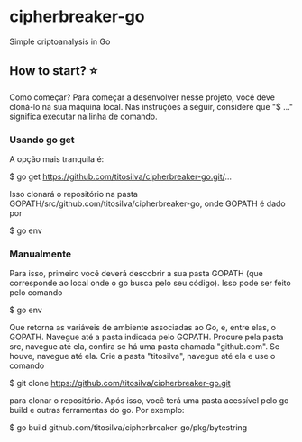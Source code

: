 # cipherbreaker-go
Simple criptoanalysis in Go

## How to start? :star:
Como começar? Para começar a desenvolver nesse projeto, você deve cloná-lo na sua máquina local. Nas instruções a seguir, considere que "$ ..." significa executar na linha de comando.

### Usando go get
A opção mais tranquila é:

$ go get https://github.com/titosilva/cipherbreaker-go.git/...

Isso clonará o repositório na pasta GOPATH/src/github.com/titosilva/cipherbreaker-go, onde GOPATH é dado por

$ go env

### Manualmente
Para isso, primeiro vocẽ deverá descobrir a sua pasta GOPATH (que corresponde ao local onde o go
busca pelo seu código). Isso pode ser feito pelo comando

$ go env

Que retorna as variáveis de ambiente associadas ao Go, e, entre elas, o GOPATH. Navegue até a pasta 
indicada pelo GOPATH. Procure pela pasta src, navegue até ela, confira se há uma pasta chamada
"github.com". Se houve, navegue até ela. Crie a pasta "titosilva", navegue até ela e use o comando

$ git clone https://github.com/titosilva/cipherbreaker-go.git

para clonar o repositório. Após isso, você terá uma pasta acessível pelo go build e outras ferramentas do go.
Por exemplo:

$ go build github.com/titosilva/cipherbreaker-go/pkg/bytestring